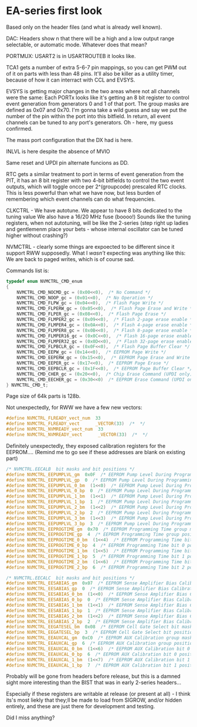 # EA-series first look
Based only on the header files (and what is already well known).

DAC: Headers show n that there will be a high and a low output range selectable, or automatic mode. Whatever does that mean?

PORTMUX: USART2 is in USARTROUTEB it looks like.

TCA1 gets a number of extra 5-6-7 pin mappings, so you can get PWM out of it on parts with less than 48 pins. It'll also be killer as a utility timer, because of how it can interract with CCL and EVSYS.

EVSYS is getting major changes in the two areas where not all channels were the same:
Each PORTx looks like it's getting an 8 bit register to control event generation from generators 0 and 1 of that port. The group masks are defined as 0x07 and 0x70. I'm gonna take a wild guess and say we put the number of the pin within the port into this bitfield. In return, all event channels can be tuned to any port's generators. Oh - here, my guess confirmed.

The mass port configuration that the DX had is here.

INLVL is here despite the absence of MVIO

Same reset and UPDI pin alternate funcions as DD.

RTC gets a similar treatment to port in terms of event generation from the PIT, it has an 8 bit register with two 4-bit bitfields to control the two event outputs, which will toggle oncce per 2^(groupcode) prescaled RTC clocks. This is less powerful than what we have now, but less burden of remembering which event channels can do what frequencies.

CLKCTRL - We have autotune.
We appear to have 8 bits dedicated to the tuning value
We also have a 16/20 MHz fuse (boooo!)
Sounds like the tuning registers, when not autotuning, will be like the 2-series (step right up ladies and gentlemenm place your bets - whose internal oscillator can be tuned higher without crashing?)

NVMCTRL - clearly some things are expoected to be different since it support RWW supposedly. What I *wasn't* expecting was anything like this:
We are back to paged writes, which is of course sad.

Commands list is:
```c
typedef enum NVMCTRL_CMD_enum
{
    NVMCTRL_CMD_NOCMD_gc = (0x00<<0),  /* No Command */
    NVMCTRL_CMD_NOOP_gc = (0x01<<0),  /* No Operation */
    NVMCTRL_CMD_FLPW_gc = (0x04<<0),  /* Flash Page Write */
    NVMCTRL_CMD_FLPERW_gc = (0x05<<0),  /* Flash Page Erase and Write */
    NVMCTRL_CMD_FLPER_gc = (0x08<<0),  /* Flash Page Erase */
    NVMCTRL_CMD_FLMPER2_gc = (0x09<<0),  /* Flash 2-page erase enable */
    NVMCTRL_CMD_FLMPER4_gc = (0x0A<<0),  /* Flash 4-page erase enable */
    NVMCTRL_CMD_FLMPER8_gc = (0x0B<<0),  /* Flash 8-page erase enable */
    NVMCTRL_CMD_FLMPER16_gc = (0x0C<<0),  /* Flash 16-page erase enable */
    NVMCTRL_CMD_FLMPER32_gc = (0x0D<<0),  /* Flash 32-page erase enable */
    NVMCTRL_CMD_FLPBCLR_gc = (0x0F<<0),  /* Flash Page Buffer Clear */
    NVMCTRL_CMD_EEPW_gc = (0x14<<0),  /* EEPROM Page Write */
    NVMCTRL_CMD_EEPERW_gc = (0x15<<0),  /* EEPROM Page Erase and Write */
    NVMCTRL_CMD_EEPER_gc = (0x17<<0),  /* EEPROM Page Erase */
    NVMCTRL_CMD_EEPBCLR_gc = (0x1F<<0),  /* EEPROM Page Buffer Clear */ <- new?
    NVMCTRL_CMD_CHER_gc = (0x20<<0),  /* Chip Erase Command (UPDI only) */
    NVMCTRL_CMD_EECHER_gc = (0x30<<0)  /* EEPROM Erase Command (UPDI only) */
} NVMCTRL_CMD_t;
```


Page size of 64k parts is 128b.

Not unexpectedly, for RWW we have a few new vectors:
```c
#define NVMCTRL_FLREADY_vect_num  33
#define NVMCTRL_FLREADY_vect      _VECTOR(33)  /*  */
#define NVMCTRL_NVMREADY_vect_num  33
#define NVMCTRL_NVMREADY_vect      _VECTOR(33)  /*  */
```

Definitely unexpectedly, they exposed calibration registers for the EEPROM.... (Remind me to go see if these addresses are blank on existing part)
```c
/* NVMCTRL.EECALB  bit masks and bit positions */
#define NVMCTRL_EEPUMPLVL_gm  0x0F  /* EEPROM Pump Level During Programming group mask. */
#define NVMCTRL_EEPUMPLVL_gp  0  /* EEPROM Pump Level During Programming group position. */
#define NVMCTRL_EEPUMPLVL_0_bm  (1<<0)  /* EEPROM Pump Level During Programming bit 0 mask. */
#define NVMCTRL_EEPUMPLVL_0_bp  0  /* EEPROM Pump Level During Programming bit 0 position. */
#define NVMCTRL_EEPUMPLVL_1_bm  (1<<1)  /* EEPROM Pump Level During Programming bit 1 mask. */
#define NVMCTRL_EEPUMPLVL_1_bp  1  /* EEPROM Pump Level During Programming bit 1 position. */
#define NVMCTRL_EEPUMPLVL_2_bm  (1<<2)  /* EEPROM Pump Level During Programming bit 2 mask. */
#define NVMCTRL_EEPUMPLVL_2_bp  2  /* EEPROM Pump Level During Programming bit 2 position. */
#define NVMCTRL_EEPUMPLVL_3_bm  (1<<3)  /* EEPROM Pump Level During Programming bit 3 mask. */
#define NVMCTRL_EEPUMPLVL_3_bp  3  /* EEPROM Pump Level During Programming bit 3 position. */
#define NVMCTRL_EEPROGTIME_gm  0x70  /* EEPROM Programming Time group mask. */
#define NVMCTRL_EEPROGTIME_gp  4  /* EEPROM Programming Time group position. */
#define NVMCTRL_EEPROGTIME_0_bm  (1<<4)  /* EEPROM Programming Time bit 0 mask. */
#define NVMCTRL_EEPROGTIME_0_bp  4  /* EEPROM Programming Time bit 0 position. */
#define NVMCTRL_EEPROGTIME_1_bm  (1<<5)  /* EEPROM Programming Time bit 1 mask. */
#define NVMCTRL_EEPROGTIME_1_bp  5  /* EEPROM Programming Time bit 1 position. */
#define NVMCTRL_EEPROGTIME_2_bm  (1<<6)  /* EEPROM Programming Time bit 2 mask. */
#define NVMCTRL_EEPROGTIME_2_bp  6  /* EEPROM Programming Time bit 2 position. */

/* NVMCTRL.EECALC  bit masks and bit positions */
#define NVMCTRL_EESABIAS_gm  0x07  /* EEPROM Sense Amplifier Bias Calibration group mask. */
#define NVMCTRL_EESABIAS_gp  0  /* EEPROM Sense Amplifier Bias Calibration group position. */
#define NVMCTRL_EESABIAS_0_bm  (1<<0)  /* EEPROM Sense Amplifier Bias Calibration bit 0 mask. */
#define NVMCTRL_EESABIAS_0_bp  0  /* EEPROM Sense Amplifier Bias Calibration bit 0 position. */
#define NVMCTRL_EESABIAS_1_bm  (1<<1)  /* EEPROM Sense Amplifier Bias Calibration bit 1 mask. */
#define NVMCTRL_EESABIAS_1_bp  1  /* EEPROM Sense Amplifier Bias Calibration bit 1 position. */
#define NVMCTRL_EESABIAS_2_bm  (1<<2)  /* EEPROM Sense Amplifier Bias Calibration bit 2 mask. */
#define NVMCTRL_EESABIAS_2_bp  2  /* EEPROM Sense Amplifier Bias Calibration bit 2 position. */
#define NVMCTRL_EEGATESEL_bm  0x08  /* EEPROM Cell Gate Select bit mask. */
#define NVMCTRL_EEGATESEL_bp  3  /* EEPROM Cell Gate Select bit position. */
#define NVMCTRL_EEAUXCAL_gm  0xC0  /* EEPROM AUX Calibration group mask. */
#define NVMCTRL_EEAUXCAL_gp  6  /* EEPROM AUX Calibration group position. */
#define NVMCTRL_EEAUXCAL_0_bm  (1<<6)  /* EEPROM AUX Calibration bit 0 mask. */
#define NVMCTRL_EEAUXCAL_0_bp  6  /* EEPROM AUX Calibration bit 0 position. */
#define NVMCTRL_EEAUXCAL_1_bm  (1<<7)  /* EEPROM AUX Calibration bit 1 mask. */
#define NVMCTRL_EEAUXCAL_1_bp  7  /* EEPROM AUX Calibration bit 1 position. */
```
Probably will be gone from headers before release, but this is a damned sight more interesting than the BIST that was in early 2-series headers...

Especially if these registers are writable at release (or present at all) - I think its's most liekly that they;ll be made to load from
SIGROW, and/or hidden entirely, and these are just there for development and testing.

Did I miss anything?

